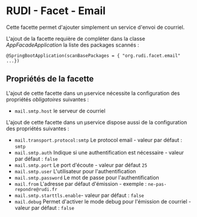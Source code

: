 # RUDI - Facet - Email

Cette facette permet d'ajouter simplement un service d'envoi de courriel.

L'ajout de la facette requière de compléter dans la classe _AppFacadeApplication_ la liste des packages scannés :

```
@SpringBootApplication(scanBasePackages = { "org.rudi.facet.email" ...})
```

## Propriétés de la facette

L'ajout de cette facette dans un µservice nécessite la configuration des propriétés _obligatoires_ suivantes :

* `mail.smtp.host` le serveur de courriel

L'ajout de cette facette dans un µservice dispose aussi de la configuration des propriétés suivantes :
* `mail.transport.protocol:smtp` Le protocol email - valeur par défaut : `smtp`
* `mail.smtp.auth` Indique si une authentification est nécessaire - valeur par défaut : `false`
* `mail.smtp.port` Le port d'écoute - valeur par défaut `25`
* `mail.smtp.user` L'utilisateur pour l'authentification
* `mail.smtp.password` Le mot de passe pour l'authentification
* `mail.from` L'adresse par défaut d'émission - exemple : `ne-pas-repondre@rudi.fr`
* `mail.smtp.starttls.enable`- valeur par défaut : `false`
* `mail.debug` Permet d'activer le mode debug pour l'émission de courriel - valeur par défaut : `false`
